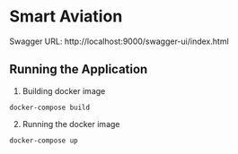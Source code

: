 # Smart Aviation
Swagger URL: http://localhost:9000/swagger-ui/index.html

## Running the Application
1. Building docker image
```shell
docker-compose build
```
2. Running the docker image
```shell
docker-compose up
```
